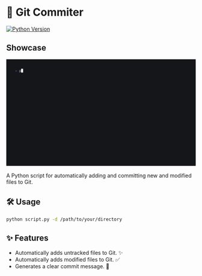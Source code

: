 # 🚀 Git Commiter

[![Python Version](https://img.shields.io/badge/Python-3.9%2B-blue.svg)](https://www.python.org/downloads/)

## Showcase

![](media/banner.gif)

A Python script for automatically adding and committing new and modified files to Git.

## 🛠️ Usage

```bash
python script.py -d /path/to/your/directory
```

## ✨ Features

- Automatically adds untracked files to Git. ✨
- Automatically adds modified files to Git. ✅
- Generates a clear commit message. 📝

